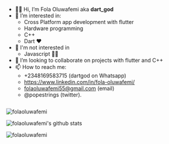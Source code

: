 - 👋🏾 Hi, I’m Fola Oluwafemi aka **dart_god**
- 👀 I’m interested in:
    - Cross Platform app development with flutter
    - Hardware programming
    - C++
    - Dart ❤️
- 🚫 I'm not interested in
    - Javascript 🙅🏽
- 💞️ I’m looking to collaborate on projects with flutter and C++
- 📫 How to reach me:
    - +2348169583715 (dartgod on Whatsapp) 
    - https://www.linkedin.com/in/fola-oluwafemi/
    - folaoluwafemi55@gmail.com (email)
    - @popestrings (twitter).


<p align="left"> <img src="https://komarev.com/ghpvc/?username=folaoluwafemi&label=Profile%20views&color=0e75b6&style=flat" alt="" /> </p>



<p><img align="left" src="https://github-readme-stats.vercel.app/api/top-langs?username=folaoluwafemi&show_icons=true&locale=en&theme=gruvbox&layout=compact" alt="folaoluwafemi" /></p>

<br clear="left"/>

![folaoluwafemi's github stats](https://github-readme-stats.vercel.app/api?username=folaoluwafemi&show_icons=true&theme=gruvbox)


<p><img align="left" src="https://github-readme-streak-stats.herokuapp.com/?user=folaoluwafemi&theme=gruvbox" alt="folaoluwafemi" /></p>

<p align="left"> <a href="https://github.com/ryo-ma/github-profile-trophy"><img src="https://github-profile-trophy.vercel.app/?username=folaoluwafemi&theme=gruvbox" alt = "" /></a> </p>

<!-- <p><a href="https://twitter.com/popestrings" target="_blank"><img align="left" src="https://img.shields.io/twitter/url?style=social&url=https://twitter.com/popestrings" alt="folaoluwafemi" /></a></p> -->


<!---
folaoluwafemi/folaoluwafemi is a ✨ special ✨ repository because its `README.md` (this file) appears on your GitHub profile.
You can click the Preview link to take a look at your changes.
--->
